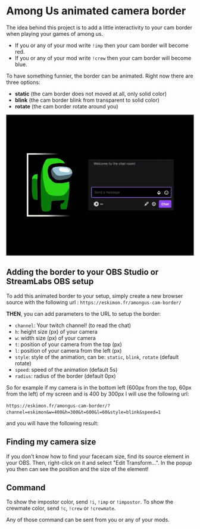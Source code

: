 # Among Us animated camera border

The idea behind this project is to add a little interactivity to your cam border when playing your games of among us.

- If you or any of your mod write `!imp` then your cam border will become red.
- If you or any of your mod write `!crew` then your cam border will become blue.

To have something funnier, the border can be animated. Right now there are three options:

- **static** (the cam border does not moved at all, only solid color)
- **blink** (the cam border blink from transparent to solid color)
- **rotate** (the cam border rotate around you)

[![Here is a demo gif, click for a better quality video!](demo/amongus-border.gif)](demo/amongus-border.mp4)

## Adding the border to your OBS Studio or StreamLabs OBS setup

To add this animated border to your setup, simply create a new browser source with the following url : `https://eskimon.fr/amongus-cam-border/`

**THEN**, you can add parameters to the URL to setup the border:

- `channel`: Your twitch channel! (to read the chat)
- `h`: height size (px) of your camera
- `w`: width size (px) of your camera
- `t`: position of your camera from the top (px)
- `l`: position of your camera from the left (px)
- `style`: style of the animation, can be: `static`, `blink`, `rotate` (default rotate)
- `speed`: speed of the animation (default 5s)
- `radius`: radius of the border (default 0px)

So for example if my camera is in the bottom left (600px from the top, 60px from the left) of my screen and is 400 by 300px I will use the following url:

`https://eskimon.fr/amongus-cam-border/?channel=eskimon&w=400&h=300&t=600&l=60&style=blink&speed=1`

and you will have the following result:

## Finding my camera size

If you don't know how to find your facecam size, find its source element in your OBS. Then, right-click on it and select "Edit Transform...". In the popup you then can see the position and the size of the element!

## Command

To show the impostor color, send `!i`, `!imp` or `!impostor`.
To show the crewmate color, send `!c`, `!crew` or `!crewmate`.

Any of those command can be sent from you or any of your mods.
